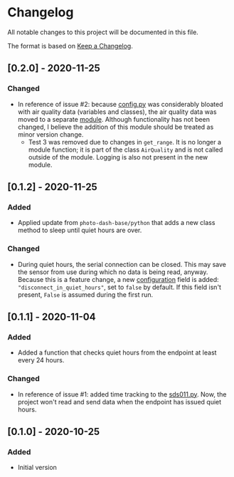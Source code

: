 # Changelog
All notable changes to this project will be documented in this file.

The format is based on [Keep a Changelog](https://keepachangelog.com/en/1.0.0/).

## [0.2.0] - 2020-11-25
### Changed
- In reference of issue #2: because [config.py] was considerably bloated with air quality data (variables and classes), the air quality data was moved to a separate [module][air_quality.py]. Although functionality has not been changed, I believe the addition of this module should be treated as minor version change.
    - Test 3 was removed due to changes in `get_range`. It is no longer a module function; it is part of the class `AirQuality` and is not called outside of the module. Logging is also not present in the new module.

## [0.1.2] - 2020-11-25
### Added
- Applied update from `photo-dash-base/python` that adds a new class method to sleep until quiet hours are over.

### Changed
- During quiet hours, the serial connection can be closed. This may save the sensor from use during which no data is being read, anyway. Because this is a feature change, a new [configuration][config.json] field is added: `"disconnect_in_quiet_hours"`, set to `false` by default. If this field isn't present, `False` is assumed during the first run. 

## [0.1.1] - 2020-11-04
### Added
- Added a function that checks quiet hours from the endpoint at least every 24 hours.

### Changed
- In reference of issue #1: added time tracking to the [sds011.py](photo_dash_sds011/sds011.py). Now, the project won't read and send data when the endpoint has issued quiet hours.

## [0.1.0] - 2020-10-25
### Added
- Initial version

[air_quality.py]: photo_dash_sds011/air_quality.py
[config.json]: config.json.example
[config.py]: photo_dash_sds011/config.py
